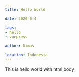 ```yaml
---
title: Hello World

date: 2020-6-4

tags:
- hello
- vuepress

author: Dimas

location: Indonesia
---
```


<section>
  <p>This is hello world with html body</p>
</section>
